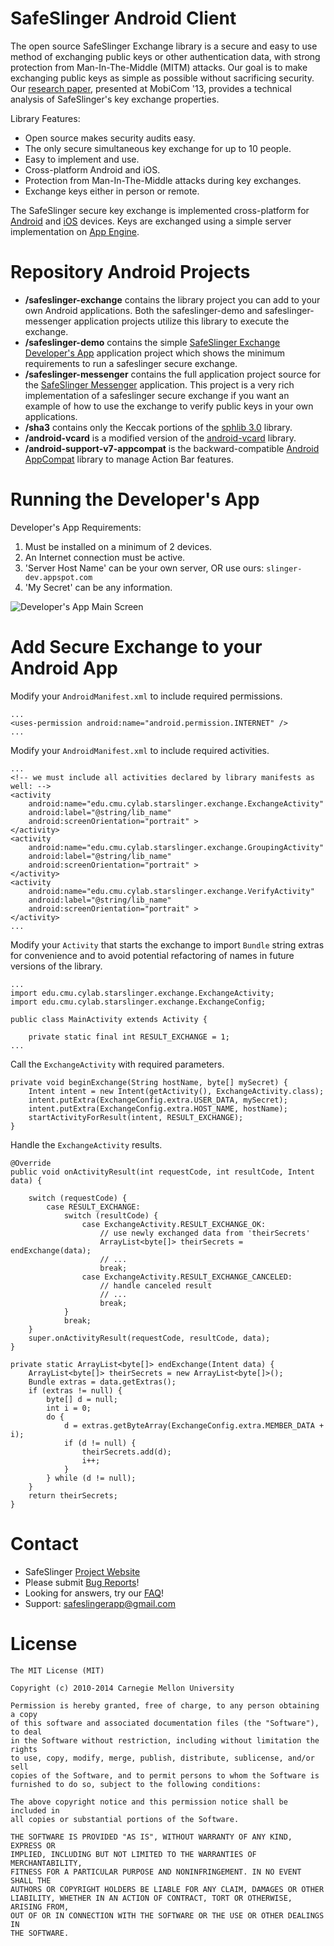 SafeSlinger Android Client
===================
The open source SafeSlinger Exchange library is a secure and easy to use method of exchanging public keys or other authentication data, with strong protection from Man-In-The-Middle (MITM) attacks. Our goal is to make exchanging public keys as simple as possible without sacrificing security. Our [research paper](http://sparrow.ece.cmu.edu/group/pub/farb_safeslinger_mobicom2013.pdf), presented at MobiCom '13, provides a technical analysis of SafeSlinger's key exchange properties.

Library Features:

- Open source makes security audits easy.
- The only secure simultaneous key exchange for up to 10 people.
- Easy to implement and use.
- Cross-platform Android and iOS.
- Protection from Man-In-The-Middle attacks during key exchanges.
- Exchange keys either in person or remote.

The SafeSlinger secure key exchange is implemented cross-platform for [Android](http://github.com/SafeSlingerProject/SafeSlinger-Android) and [iOS](http://github.com/SafeSlingerProject/SafeSlinger-iOS) devices. Keys are exchanged using a simple server implementation on [App Engine](http://github.com/SafeSlingerProject/SafeSlinger-AppEngine).

Repository Android Projects
=======

- **/safeslinger-exchange** contains the library project you can add to your own Android applications. Both the safeslinger-demo and safeslinger-messenger application projects utilize this library to execute the exchange.
- **/safeslinger-demo** contains the simple [SafeSlinger Exchange Developer's App](http://play.google.com/store/apps/details?id=edu.cmu.cylab.starslinger.demo) application project which shows the minimum requirements to run a safeslinger secure exchange.
- **/safeslinger-messenger** contains the full application project source for the [SafeSlinger Messenger](http://play.google.com/store/apps/details?id=edu.cmu.cylab.starslinger) application. This project is a very rich implementation of a safeslinger secure exchange if you want an example of how to use the exchange to verify public keys in your own applications.
- **/sha3** contains only the Keccak portions of the [sphlib 3.0](http://www.saphir2.com/sphlib) library.
- **/android-vcard** is a modified version of the [android-vcard](http://code.google.com/p/android-vcard) library.
- **/android-support-v7-appcompat** is the backward-compatible [Android AppCompat](http://developer.android.com/reference/android/support/v7/app/package-summary.html) library to manage Action Bar features.

Running the Developer's App
========
Developer's App Requirements:

1. Must be installed on a minimum of 2 devices.
2. An Internet connection must be active.
3. 'Server Host Name' can be your own server, OR use ours: `slinger-dev.appspot.com`
4. 'My Secret' can be any information.

![Developer's App Main Screen](http://www.cylab.cmu.edu/safeslinger/images/android-StartDemo.png?raw=true)

Add Secure Exchange to your Android App
========

Modify your `AndroidManifest.xml` to include required permissions.

	...
    <uses-permission android:name="android.permission.INTERNET" />
	...

Modify your `AndroidManifest.xml` to include required activities.

	...
    <!-- we must include all activities declared by library manifests as well: -->
    <activity
        android:name="edu.cmu.cylab.starslinger.exchange.ExchangeActivity"
        android:label="@string/lib_name"
        android:screenOrientation="portrait" >
    </activity>
    <activity
        android:name="edu.cmu.cylab.starslinger.exchange.GroupingActivity"
        android:label="@string/lib_name"
        android:screenOrientation="portrait" >
    </activity>
    <activity
        android:name="edu.cmu.cylab.starslinger.exchange.VerifyActivity"
        android:label="@string/lib_name"
        android:screenOrientation="portrait" >
    </activity>
	...

Modify your `Activity` that starts the exchange to import `Bundle` string extras for convenience and to avoid potential refactoring of names in future versions of the library.

	...
	import edu.cmu.cylab.starslinger.exchange.ExchangeActivity;
	import edu.cmu.cylab.starslinger.exchange.ExchangeConfig;

	public class MainActivity extends Activity {

    	private static final int RESULT_EXCHANGE = 1;
	...

Call the `ExchangeActivity` with required parameters.

    private void beginExchange(String hostName, byte[] mySecret) {
        Intent intent = new Intent(getActivity(), ExchangeActivity.class);
        intent.putExtra(ExchangeConfig.extra.USER_DATA, mySecret);
        intent.putExtra(ExchangeConfig.extra.HOST_NAME, hostName);
        startActivityForResult(intent, RESULT_EXCHANGE);
    }

Handle the `ExchangeActivity` results.

    @Override
    public void onActivityResult(int requestCode, int resultCode, Intent data) {

        switch (requestCode) {
            case RESULT_EXCHANGE:
                switch (resultCode) {
                    case ExchangeActivity.RESULT_EXCHANGE_OK:
                        // use newly exchanged data from 'theirSecrets'
                        ArrayList<byte[]> theirSecrets = endExchange(data);
                        // ...
                        break;
                    case ExchangeActivity.RESULT_EXCHANGE_CANCELED:
                        // handle canceled result
                        // ...
                        break;
                }
                break;
        }
        super.onActivityResult(requestCode, resultCode, data);
    }

    private static ArrayList<byte[]> endExchange(Intent data) {
        ArrayList<byte[]> theirSecrets = new ArrayList<byte[]>();
        Bundle extras = data.getExtras();
        if (extras != null) {
            byte[] d = null;
            int i = 0;
            do {
                d = extras.getByteArray(ExchangeConfig.extra.MEMBER_DATA + i);
                if (d != null) {
                    theirSecrets.add(d);
                    i++;
                }
            } while (d != null);
        }
        return theirSecrets;
    }

Contact
=======

* SafeSlinger [Project Website](http://www.cylab.cmu.edu/safeslinger)
* Please submit [Bug Reports](http://github.com/SafeSlingerProject/SafeSlinger-Android/issues)!
* Looking for answers, try our [FAQ](http://www.cylab.cmu.edu/safeslinger/faq.html)!
* Support: <safeslingerapp@gmail.com>

License
=======
	The MIT License (MIT)

	Copyright (c) 2010-2014 Carnegie Mellon University

	Permission is hereby granted, free of charge, to any person obtaining a copy
	of this software and associated documentation files (the "Software"), to deal
	in the Software without restriction, including without limitation the rights
	to use, copy, modify, merge, publish, distribute, sublicense, and/or sell
	copies of the Software, and to permit persons to whom the Software is
	furnished to do so, subject to the following conditions:

	The above copyright notice and this permission notice shall be included in
	all copies or substantial portions of the Software.

	THE SOFTWARE IS PROVIDED "AS IS", WITHOUT WARRANTY OF ANY KIND, EXPRESS OR
	IMPLIED, INCLUDING BUT NOT LIMITED TO THE WARRANTIES OF MERCHANTABILITY,
	FITNESS FOR A PARTICULAR PURPOSE AND NONINFRINGEMENT. IN NO EVENT SHALL THE
	AUTHORS OR COPYRIGHT HOLDERS BE LIABLE FOR ANY CLAIM, DAMAGES OR OTHER
	LIABILITY, WHETHER IN AN ACTION OF CONTRACT, TORT OR OTHERWISE, ARISING FROM,
	OUT OF OR IN CONNECTION WITH THE SOFTWARE OR THE USE OR OTHER DEALINGS IN
	THE SOFTWARE.
